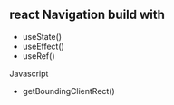 ## react Navigation build with

- useState()
- useEffect()
- useRef()

Javascript

- getBoundingClientRect()
